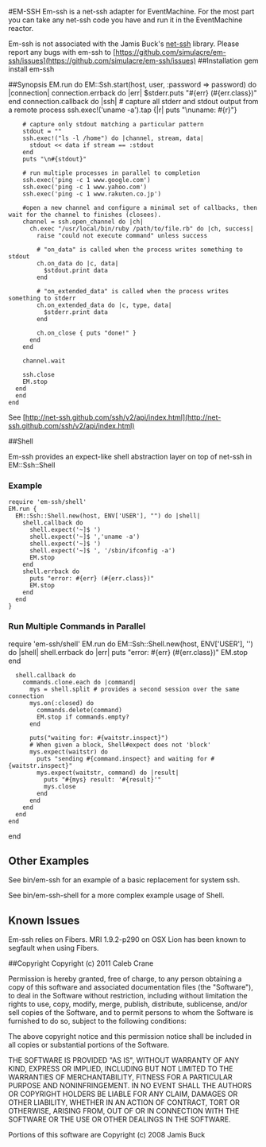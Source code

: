 #EM-SSH
Em-ssh is a net-ssh adapter for EventMachine. For the most part you can take any net-ssh code you have and run it in the EventMachine reactor.

Em-ssh is not associated with the Jamis Buck's [net-ssh](http://net-ssh.github.com/) library. Please report any bugs with em-ssh to [https://github.com/simulacre/em-ssh/issues](https://github.com/simulacre/em-ssh/issues)
##Installation
	gem install em-ssh 

##Synopsis
	EM.run do
	  EM::Ssh.start(host, user, :password => password) do |connection|
      connection.errback do |err|
        $stderr.puts "#{err} (#{err.class})"
      end
      connection.callback do |ssh|
        # capture all stderr and stdout output from a remote process
        ssh.exec!('uname -a').tap {|r| puts "\nuname: #{r}"}
      
        # capture only stdout matching a particular pattern
        stdout = ""
        ssh.exec!("ls -l /home") do |channel, stream, data|
          stdout << data if stream == :stdout
        end
        puts "\n#{stdout}"
      
        # run multiple processes in parallel to completion
        ssh.exec('ping -c 1 www.google.com')
        ssh.exec('ping -c 1 www.yahoo.com')
        ssh.exec('ping -c 1 www.rakuten.co.jp')
      
        #open a new channel and configure a minimal set of callbacks, then wait for the channel to finishes (closees).
        channel = ssh.open_channel do |ch|
          ch.exec "/usr/local/bin/ruby /path/to/file.rb" do |ch, success|
            raise "could not execute command" unless success
      
            # "on_data" is called when the process writes something to stdout
            ch.on_data do |c, data|
              $stdout.print data
            end
          
            # "on_extended_data" is called when the process writes something to stderr
            ch.on_extended_data do |c, type, data|
              $stderr.print data
            end
          
            ch.on_close { puts "done!" }
          end
        end
      
        channel.wait

        ssh.close
        EM.stop
      end
	  end
	end

See [http://net-ssh.github.com/ssh/v2/api/index.html](http://net-ssh.github.com/ssh/v2/api/index.html)

##Shell
 
Em-ssh provides an expect-like shell abstraction layer on top of net-ssh in EM::Ssh::Shell

### Example
	require 'em-ssh/shell'
	EM.run {
	  EM::Ssh::Shell.new(host, ENV['USER'], "") do |shell|
	    shell.callback do
	      shell.expect('~]$ ')
	      shell.expect('~]$ ','uname -a')
	      shell.expect('~]$ ')
	      shell.expect('~]$ ', '/sbin/ifconfig -a')
	      EM.stop
	    end
	    shell.errback do
	      puts "error: #{err} (#{err.class})" 
	      EM.stop
	    end
	  end
	}

### Run Multiple Commands in Parallel
  require 'em-ssh/shell'
  EM.run do
    EM::Ssh::Shell.new(host, ENV['USER'], '') do |shell|
      shell.errback do |err|
        puts "error: #{err} (#{err.class})"
        EM.stop
      end 

      shell.callback do 
        commands.clone.each do |command|
          mys = shell.split # provides a second session over the same connection
          mys.on(:closed) do
            commands.delete(command)
            EM.stop if commands.empty?
          end

          puts("waiting for: #{waitstr.inspect}")
          # When given a block, Shell#expect does not 'block'
          mys.expect(waitstr) do 
            puts "sending #{command.inspect} and waiting for #{waitstr.inspect}"
            mys.expect(waitstr, command) do |result|
              puts "#{mys} result: '#{result}'"
              mys.close
            end 
          end 
        end 
      end 
    end 
  end 

## Other Examples
See bin/em-ssh for an example of a basic replacement for system ssh.

See bin/em-ssh-shell for a more complex example usage of Shell.

## Known Issues

Em-ssh relies on Fibers. MRI 1.9.2-p290 on OSX Lion has been known to segfault when using Fibers.


##Copyright
Copyright (c) 2011 Caleb Crane

Permission is hereby granted, free of charge, to any person obtaining
a copy of this software and associated documentation files (the
"Software"), to deal in the Software without restriction, including
without limitation the rights to use, copy, modify, merge, publish,
distribute, sublicense, and/or sell copies of the Software, and to
permit persons to whom the Software is furnished to do so, subject to
the following conditions:

The above copyright notice and this permission notice shall be
included in all copies or substantial portions of the Software.

THE SOFTWARE IS PROVIDED "AS IS", WITHOUT WARRANTY OF ANY KIND,
EXPRESS OR IMPLIED, INCLUDING BUT NOT LIMITED TO THE WARRANTIES OF
MERCHANTABILITY, FITNESS FOR A PARTICULAR PURPOSE AND
NONINFRINGEMENT. IN NO EVENT SHALL THE AUTHORS OR COPYRIGHT HOLDERS BE
LIABLE FOR ANY CLAIM, DAMAGES OR OTHER LIABILITY, WHETHER IN AN ACTION
OF CONTRACT, TORT OR OTHERWISE, ARISING FROM, OUT OF OR IN CONNECTION
WITH THE SOFTWARE OR THE USE OR OTHER DEALINGS IN THE SOFTWARE.


Portions of this software are Copyright (c) 2008 Jamis Buck
